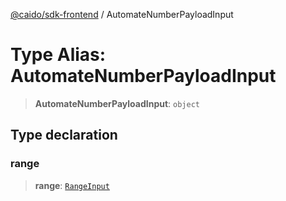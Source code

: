 [@caido/sdk-frontend](../index.md) / AutomateNumberPayloadInput

# Type Alias: AutomateNumberPayloadInput

> **AutomateNumberPayloadInput**: `object`

## Type declaration

### range

> **range**: [`RangeInput`](RangeInput.md)
